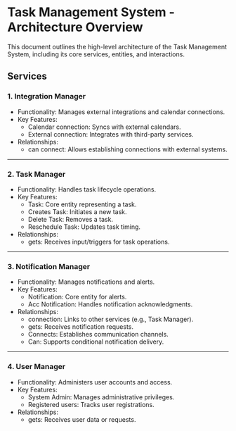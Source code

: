 # Task Management System - Architecture Overview

This document outlines the high-level architecture of the Task Management System, including its core services, entities, and interactions.

## Services

### 1. Integration Manager
- Functionality: Manages external integrations and calendar connections.
- Key Features:
  - Calendar connection: Syncs with external calendars.
  - External connection: Integrates with third-party services.
- Relationships:
  - can connect: Allows establishing connections with external systems.

---

### 2. Task Manager
- Functionality: Handles task lifecycle operations.
- Key Features:
  - Task: Core entity representing a task.
  - Creates Task: Initiates a new task.
  - Delete Task: Removes a task.
  - Reschedule Task: Updates task timing.
- Relationships:
  - gets: Receives input/triggers for task operations.

---

### 3. Notification Manager
- Functionality: Manages notifications and alerts.
- Key Features:
  - Notification: Core entity for alerts.
  - Acc Notification: Handles notification acknowledgments.
- Relationships:
  - connection: Links to other services (e.g., Task Manager).
  - gets: Receives notification requests.
  - Connects: Establishes communication channels.
  - Can: Supports conditional notification delivery.

---

### 4. User Manager
- Functionality: Administers user accounts and access.
- Key Features:
  - System Admin: Manages administrative privileges.
  - Registered users: Tracks user registrations.
- Relationships:
  - gets: Receives user data or requests.
